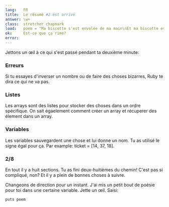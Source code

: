 ```yaml
---
lang:   FR
title:  Le résumé #2 est arrivé
answer: \w+
class:  stretcher chapmark
load:   poem = "Ma biscotte s'est envolée de ma main\nEt ma biscotte est allée sur la lune.\nMais quand je l'ai vue à la télé,\nPlanter son drapeau sur une comète,\nJ'avais encore plus envie de la manger.\n"
ok:     Est-ce que ça rime?
error:
---
```


Jettons un œil à ce qui s'est passé pendant ta deuxième minute:

### Erreurs
Si tu essayes d'inverser un nombre ou de faire des choses bizarres, Ruby
te dira ce qui ne va pas.

### Listes
Les arrays sont des listes pour stocker des choses dans un ordre
spécifique. On sait égaelement comment créer un array et récuperer des
élement dans un array.

### Variables
Les variables sauvegardent une chose et lui donne un nom. Tu as utilisé
le signe égal pour ça. Par example: ticket = [14, 37, 18].

### 2/8
En tout il y a huit sections. Tu as fini deux-huitièmes du chemin! C'est
pas si compliqué, non? Et il y a plein de bonnes choses à suivre.

Changeons de direction pour un instant. J'ai mis un petit bout de poésie
pour toi dans une certaine variable.
Jette un œil. Saisi:

    puts poem
